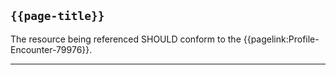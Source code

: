 ## <code>{{page-title}}</code>
	
The resource being referenced SHOULD conform to the {{pagelink:Profile-Encounter-79976}}.

---